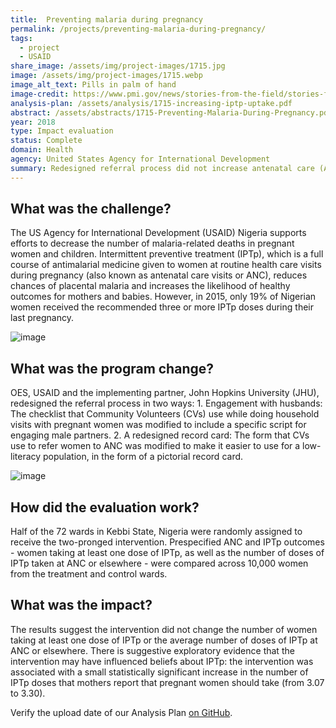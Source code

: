 ```yaml
---
title:  Preventing malaria during pregnancy
permalink: /projects/preventing-malaria-during-pregnancy/
tags:
  - project
  - USAID
share_image: /assets/img/project-images/1715.jpg
image: /assets/img/project-images/1715.webp
image_alt_text: Pills in palm of hand
image-credit: https://www.pmi.gov/news/stories-from-the-field/stories-from-the-field---detail/increasing-uptake-of-iptp-success-seen-in-malawi
analysis-plan: /assets/analysis/1715-increasing-iptp-uptake.pdf
abstract: /assets/abstracts/1715-Preventing-Malaria-During-Pregnancy.pdf
year: 2018
type: Impact evaluation
status: Complete
domain: Health
agency: United States Agency for International Development
summary: Redesigned referral process did not increase antenatal care (ANC) attendance for pregnant women
---
```

## What was the challenge?
The US Agency for International Development (USAID) Nigeria supports efforts to decrease the number of malaria-related deaths in pregnant women and children. Intermittent preventive treatment (IPTp), which is a full course of antimalarial medicine given to women at routine health care visits during pregnancy (also known as antenatal care visits or ANC), reduces chances of placental malaria and increases the likelihood of healthy outcomes for mothers and babies. However, in 2015, only 19% of Nigerian women received the recommended three or more IPTp doses during their last pregnancy.

![image]({{site.baseurl}}/assets/img/project-images/1715-image.webp)

## What was the program change?
OES, USAID and the implementing partner, John Hopkins University (JHU), redesigned the referral process in two ways: 1. Engagement with husbands: The checklist that Community Volunteers (CVs) use while doing household visits with pregnant women was modified to include a specific script for engaging male partners. 2. A redesigned record card: The form that CVs use to refer women to ANC was modified to make it easier to use for a low-literacy population, in the form of a pictorial record card.

![image]({{site.baseurl}}/assets/img/project-images/1715-graph.webp)

## How did the evaluation work?
Half of the 72 wards in Kebbi State, Nigeria were randomly assigned to receive the two-pronged intervention. Prespecified ANC and IPTp outcomes - women taking at least one dose of IPTp, as well as the number of doses of IPTp taken at ANC or elsewhere - were compared across 10,000 women from the treatment and control wards.

## What was the impact?
The results suggest the intervention did not change the number of women taking at least one dose of IPTp or the average number of doses of IPTp at ANC or elsewhere. There is suggestive exploratory evidence that the intervention may have influenced beliefs about IPTp: the intervention was associated with a small statistically significant increase in the number of IPTp doses that mothers report that pregnant women should take (from 3.07 to 3.30).

Verify the upload date of our Analysis Plan <a href="https://github.com/gsa-oes/office-of-evaluation-sciences/commits/master/assets/analysis/1715-increasing-iptp-uptake.pdf">on GitHub</a>.

